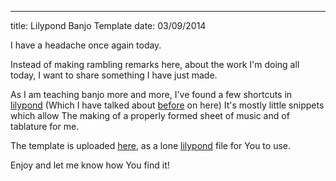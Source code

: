 ---
title: Lilypond Banjo Template
date: 03/09/2014

I have a headache once again today.

Instead of making rambling remarks here,
about the work I'm doing all today,
I want to share something I have just made.

As I am teaching banjo more and more,
I've found a few shortcuts in [lilypond][lilypond]
(Which I have talked about [before][lilypost] on here)
It's mostly little snippets which allow
The making of a properly formed sheet
of music and of tablature for me.

The template is uploaded [here][template], as a
lone [lilypond][lilypond] file for You to use.

Enjoy and let me know how You find it!

[lilypond]: http://lilypond.org/ "Lilypond is how I write my sheet music."
[lilypost]: http://www.tumblingowl.com/2014/08/29/lilypond---how-i-write-music/ "It's a quick little post which explains why I like it for this."
[template]: https://s3.amazonaws.com/tumblingowl/lilypond/banjo-template.ly  "Feel free to use this in Your own work, just put the music in the file."
